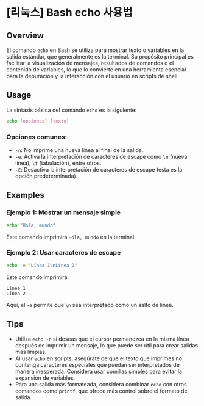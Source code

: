# [리눅스] Bash echo 사용법

## Overview
El comando `echo` en Bash se utiliza para mostrar texto o variables en la salida estándar, que generalmente es la terminal. Su propósito principal es facilitar la visualización de mensajes, resultados de comandos o el contenido de variables, lo que lo convierte en una herramienta esencial para la depuración y la interacción con el usuario en scripts de shell.

## Usage
La sintaxis básica del comando `echo` es la siguiente:

```bash
echo [opciones] [texto]
```

### Opciones comunes:
- `-n`: No imprime una nueva línea al final de la salida.
- `-e`: Activa la interpretación de caracteres de escape como `\n` (nueva línea), `\t` (tabulación), entre otros.
- `-E`: Desactiva la interpretación de caracteres de escape (esta es la opción predeterminada).

## Examples
### Ejemplo 1: Mostrar un mensaje simple
```bash
echo "Hola, mundo"
```
Este comando imprimirá `Hola, mundo` en la terminal.

### Ejemplo 2: Usar caracteres de escape
```bash
echo -e "Línea 1\nLínea 2"
```
Este comando imprimirá:
```
Línea 1
Línea 2
```
Aquí, el `-e` permite que `\n` sea interpretado como un salto de línea.

## Tips
- Utiliza `echo -n` si deseas que el cursor permanezca en la misma línea después de imprimir un mensaje, lo que puede ser útil para crear salidas más limpias.
- Al usar `echo` en scripts, asegúrate de que el texto que imprimes no contenga caracteres especiales que puedan ser interpretados de manera inesperada. Considera usar comillas simples para evitar la expansión de variables.
- Para una salida más formateada, considera combinar `echo` con otros comandos como `printf`, que ofrece más control sobre el formato de salida.